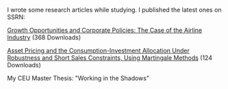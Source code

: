 I wrote some research articles while studying. I published the latest ones on SSRN: 

[Growth Opportunities and Corporate Policies: The Case of the Airline Industry](https://ssrn.com/abstract=886764) (368 Downloads)


[Asset Pricing and the Consumption-Investment Allocation Under Robustness and Short Sales Constraints, Using Martingale Methods](https://ssrn.com/abstract=935033) (124 Downloads)


My CEU Master Thesis: "Working in the Shadows"